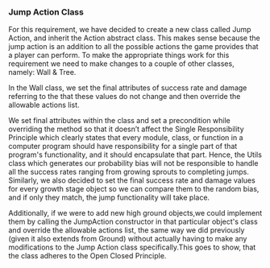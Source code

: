﻿### Jump Action Class
For this requirement, we have decided to create a new class called Jump Action, and inherit the Action abstract class. This makes sense because the jump action is an addition to all the possible actions the game provides that a player can perform. To make the appropriate things work for this requirement we need to make changes to a couple of other classes, namely: Wall & Tree.

In the Wall class, we set the final attributes of success rate and damage referring to the that these values do not change and then override the allowable actions list.


We set final attributes within the class and set a precondition while overriding the method so that it doesn’t affect the Single Responsibility Principle which clearly states that every module, class, or function in a computer program should have responsibility for a single part of that program's functionality, and it should encapsulate that part. Hence, the Utils class which generates our probability bias will not be responsible to handle all the success rates ranging from growing sprouts to completing jumps. Similarly, we also decided to set the final success rate and damage values for every growth stage object so we can compare them to the random bias, and if only they match, the jump functionality will take place.

Additionally, if we were to add new high ground objects,we could implement them by calling the JumpAction constructor in that particular object's class and override the allowable actions list, the same way we did previously (given it also extends from Ground) without actually having to make any modifications to the Jump Action class specifically.This goes to show, that the class adheres to the Open Closed Principle.

